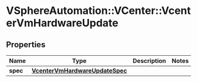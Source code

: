# VSphereAutomation::VCenter::VcenterVmHardwareUpdate

## Properties
Name | Type | Description | Notes
------------ | ------------- | ------------- | -------------
**spec** | [**VcenterVmHardwareUpdateSpec**](VcenterVmHardwareUpdateSpec.md) |  | 


